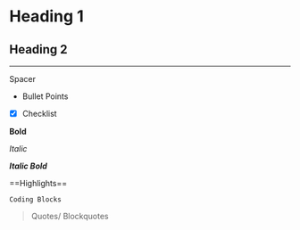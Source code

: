 
# Heading 1

## Heading 2

--- 
Spacer  

- Bullet Points

- [x] Checklist

**Bold**

*Italic*

***Italic Bold***

==Highlights==

```Coding Blocks```

> Quotes/ Blockquotes


